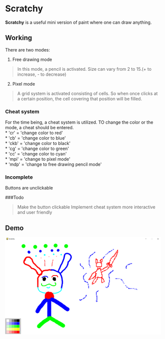 # Scratchy
**Scratchy** is a useful mini version of paint where one can draw anything.

## Working
There are two modes:
1. Free drawing mode
> In this mode, a pencil is activated. Size can vary from 2 to 15.(+ to increase, - to decrease)
2. Pixel mode
> A grid system is activated consisting of cells. So when once clicks at a certain position, the cell covering that position will be filled.

### Cheat system
For the time being, a cheat system is utilized. TO change the color or the mode, a cheat should be entered.\
    * 'cr' = 'change color to red'\
    * 'cb' = 'change color to blue'\
    * 'ckb' = 'change color to black'\
    * 'cg' = 'change color to green'\
    * 'cc' = 'change color to cyan'\
    * 'mpi' = 'change to pixel mode'\
    * 'mdp' = 'change to free drawing pencil mode'

### Incomplete
Buttons are unclickable

###Todo
> Make the button clickable
> Implement cheat system more interactive and user friendly

## Demo
![Demo](demo.png)
